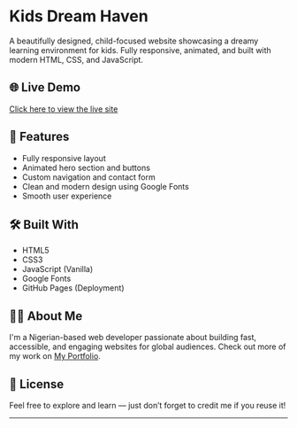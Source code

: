 # Kids Dream Haven

A beautifully designed, child-focused website showcasing a dreamy learning environment for kids. Fully responsive, animated, and built with modern HTML, CSS, and JavaScript.


## 🌐 Live Demo
[Click here to view the live site](https://salvatore-x.github.io/kidsdreamhaven/)

## 🚀 Features
- Fully responsive layout
- Animated hero section and buttons
- Custom navigation and contact form
- Clean and modern design using Google Fonts
- Smooth user experience

## 🛠️ Built With
- HTML5
- CSS3
- JavaScript (Vanilla)
- Google Fonts
- GitHub Pages (Deployment)

## 🧑‍💻 About Me
I'm a Nigerian-based web developer passionate about building fast, accessible, and engaging websites for global audiences. Check out more of my work on [My Portfolio](#).

## 📄 License
Feel free to explore and learn — just don’t forget to credit me if you reuse it!

---
